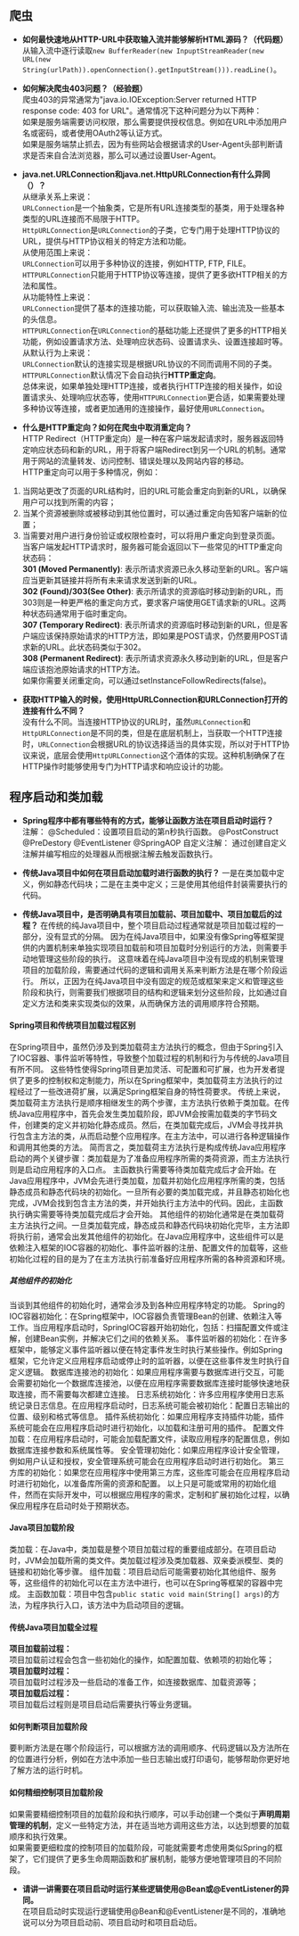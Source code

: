 ## 爬虫

* **如何最快速地从HTTP-URL中获取输入流并能够解析HTML源码？（代码题）**  
从输入流中逐行读取`new BufferReader(new InpuptStreamReader(new URL(new String(urlPath)).openConnection().getInputStream())).readLine()`。

* **如何解决爬虫403问题？（经验题）**  
爬虫403的异常通常为"java.io.IOException:Server returned HTTP response code: 403 for URL"。通常情况下这种问题分为以下两种：  
如果是服务端需要访问权限，那么需要提供授权信息。例如在URL中添加用户名或密码，或者使用OAuth2等认证方式。  
如果是服务端禁止抓去，因为有些网站会根据请求的User-Agent头部判断请求是否来自合法浏览器，那么可以通过设置User-Agent。  

* **java.net.URLConnection和java.net.HttpURLConnection有什么异同（）？**  
从继承关系上来说：  
`URLConnection`是一个抽象类，它是所有URL连接类型的基类，用于处理各种类型的URL连接而不局限于HTTP。  
`HttpURLConnection`是`URLConnection`的子类，它专门用于处理HTTP协议的URL，提供与HTTP协议相关的特定方法和功能。  
从使用范围上来说：  
`URLConnection`可以用于多种协议的连接，例如HTTP, FTP, FILE。  
`HTTPURLConnection`只能用于HTTP协议等连接，提供了更多欲HTTP相关的方法和属性。  
从功能特性上来说：  
`URLConnection`提供了基本的连接功能，可以获取输入流、输出流及一些基本的头信息。  
`HTTPURLConnection`在`URLConnection`的基础功能上还提供了更多的HTTP相关功能，例如设置请求方法、处理响应状态码、设置请求头、设置连接超时等。  
从默认行为上来说：  
`URLConnection`默认的连接实现是根据URL协议的不同而调用不同的子类。  
`HTTPURLConnection`默认情况下会自动执行**HTTP重定向**。  
总体来说，如果单独处理HTTP连接，或者执行HTTP连接的相关操作，如设置请求头、处理响应状态等，使用`HTTPURLConnection`更合适，如果需要处理多种协议等连接，或者更加通用的连接操作，最好使用`URLConnection`。  

* **什么是HTTP重定向？如何在爬虫中取消重定向？**  
HTTP Redirect（HTTP重定向）是一种在客户端发起请求时，服务器返回特定响应状态码和新的URL，用于将客户端Redirect到另一个URL的机制。通常用于网站的流量转发、访问控制、错误处理以及网站内容的移动。  
HTTP重定向可以用于多种情况，例如：  
1. 当网站更改了页面的URL结构时，旧的URL可能会重定向到新的URL，以确保用户可以找到所需的内容；  
2. 当某个资源被删除或被移动到其他位置时，可以通过重定向告知客户端新的位置；  
3. 当需要对用户进行身份验证或权限检查时，可以将用户重定向到登录页面。  
当客户端发起HTTP请求时，服务器可能会返回以下一些常见的HTTP重定向状态码：  
**301 (Moved Permanently)**: 表示所请求资源已永久移动至新的URL。客户端应当更新其链接并将所有未来请求发送到新的URL。  
**302 (Found)/303(See Other)**: 表示所请求的资源临时移动到新的URL，而303则是一种更严格的重定向方式，要求客户端使用GET请求新的URL。这两种状态码通常用于临时重定向。  
**307 (Temporary Redirect)**: 表示所请求的资源临时移动到新的URL，但是客户端应该保持原始请求的HTTP方法，即如果是POST请求，仍然要用POST请求新的URL。此状态码类似于302。  
**308 (Permanent Redirect)**: 表示所请求资源永久移动到新的URL，但是客户端应该抱池原始请求的HTTP方法。  
如果你需要关闭重定向，可以通过setInstanceFollowRedirects(false)。  

* **获取HTTP输入的时候，使用HttpURLConnection和URLConnection打开的连接有什么不同？**  
没有什么不同。当连接HTTP协议的URL时，虽然`URLConnection`和`HttpURLConnection`是不同的类，但是在底层机制上，当获取一个HTTP连接时，`URLConnection`会根据URL的协议选择适当的具体实现，所以对于HTTP协议来说，底层会使用`HttpURLConnection`这个酒体的实现。这种机制确保了在HTTP操作时能够使用专门为HTTP请求和响应设计的功能。  

## 程序启动和类加载
* **Spring程序中都有哪些特有的方式，能够让函数方法在项目启动时运行？**  
注解：
@Scheduled：设置项目启动的第n秒执行函数。
@PostConstruct
@PreDestory
@EventListener
@SpringAOP
自定义注解：
通过创建自定义注解并编写相应的处理器从而根据注解去触发函数执行。

* **传统Java项目中如何在项目启动加载时进行函数的执行？**
一是在类加载中定义，例如静态代码块；二是在主类中定义；三是使用其他组件封装需要执行的代码。

* **传统Java项目中，是否明确具有项目加载前、项目加载中、项目加载后的过程？**
在传统的纯Java项目中，整个项目启动过程通常就是项目加载过程的一部分，没有显式的分隔。
因为在纯Java项目中，如果没有像Spring等框架提供的内置机制来单独实现项目加载前和项目加载时分别运行的方法，则需要手动地管理这些阶段的执行。
这意味着在纯Java项目中没有现成的机制来管理项目的加载阶段，需要通过代码的逻辑和调用关系来判断方法是在哪个阶段运行。
所以，正因为在纯Java项目中没有固定的规范或框架来定义和管理这些阶段和执行，则需要我们根据项目的结构和逻辑来划分这些阶段，比如通过自定义方法和类来实现类似的效果，从而确保方法的调用顺序符合预期。

#### Spring项目和传统项目加载过程区别
在Spring项目中，虽然仍涉及到类加载荷主方法执行的概念，但由于Spring引入了IOC容器、事件监听等特性，导致整个加载过程的机制和行为与传统的Java项目有所不同。
这些特性使得Spring项目更加灵活、可配置和可扩展，也为开发者提供了更多的控制权和定制能力，所以在Spring框架中，类加载荷主方法执行的过程经过了一些改进荷扩展，以满足Spring框架自身的特性荷要求。
传统上来说，类加载荷主方法执行是顺序相继发生的两个步骤，主方法执行依赖于类加载。在传统Java应用程序中，首先会发生类加载阶段，即JVM会按需加载类的字节码文件，创建类的定义并初始化静态成员。然后，在类加载完成后，JVM会寻找并执行包含主方法的类，从而启动整个应用程序。在主方法中，可以进行各种逻辑操作和调用其他类的方法。
简而言之，类加载荷主方法执行是构成传统Java应用程序启动的两个关键步骤：类加载是为了准备应用程序所需的类荷资源，而主方法执行则是启动应用程序的入口点。
主函数执行需要等待类加载完成后才会开始。在Java应用程序中，JVM会先进行类加载，加载并初始化应用程序所需的类，包括静态成员和静态代码块的初始化。一旦所有必要的类加载完成，并且静态初始化也完成，JVM会找到包含主方法的类，并开始执行主方法中的代码。因此，主函数执行确实需要等待类加载完成后才会开始。
其他组件的初始化通常是在类加载荷主方法执行之间。一旦类加载完成，静态成员和静态代码块初始化完毕，主方法即将执行前，通常会出发其他组件的初始化。在Java应用程序中，这些组件可以是依赖注入框架的IOC容器的初始化、事件监听器的注册、配置文件的加载等，这些初始化过程的目的是为了在主方法执行前准备好应用程序所需的各种资源和环境。

##### 其他组件的初始化
当谈到其他组件的初始化时，通常会涉及到各种应用程序特定的功能。
Spring的IOC容器初始化：在Spring框架中，IOC容器负责管理Bean的创建、依赖注入等工作。当应用程序启动时，SpringIOC容器开始初始化，包括：扫描配置文件或注解，创建Bean实例，并解决它们之间的依赖关系。
事件监听器的初始化：在许多框架中，能够定义事件监听器以便在特定事件发生时执行某些操作。例如Spring框架，它允许定义应用程序启动或停止时的监听器，以便在这些事件发生时执行自定义逻辑。
数据库连接池的初始化：如果应用程序需要与数据库进行交互，可能会需要初始化一个数据库连接池，以便在应用程序需要数据库连接时能够快速地获取连接，而不需要每次都建立连接。
日志系统初始化：许多应用程序使用日志系统记录日志信息。在应用程序启动时，日志系统可能会被初始化：配置日志输出的位置、级别和格式等信息。
插件系统初始化：如果应用程序支持插件功能，插件系统可能会在应用程序启动时进行初始化，以加载和注册可用的插件。
配置文件加载：在应用程序启动时，可能会加载配置文件，读取应用程序的配置信息，例如数据库连接参数和系统属性等。
安全管理初始化：如果应用程序设计安全管理，例如用户认证和授权，安全管理系统可能会在应用程序启动时进行初始化。
第三方库的初始化：如果您在应用程序中使用第三方库，这些库可能会在应用程序启动时进行初始化，以准备库所需的资源和配置。
以上只是可能或常用的初始化组件，然而在实际开发中，可以根据应用程序的需求，定制和扩展初始化过程，以确保应用程序在启动时处于预期状态。 

#### Java项目加载阶段
类加载：在Java中，类加载是整个项目加载过程的重要组成部分。在项目启动时，JVM会加载所需的类文件。类加载过程涉及类加载器、双亲委派模型、类的链接和初始化等步骤。
组件加载：项目启动后可能需要初始化其他组件、服务等，这些组件的初始化可以在主方法中进行，也可以在Spring等框架的容器中完成。
主函数加载：项目中包含`public static void main(String[] args)`的方法，为程序执行入口，该方法中为启动项目的逻辑。

#### 传统Java项目加载全过程
**项目加载前过程：**  
项目加载前过程会包含一些初始化的操作，如配置加载、依赖项的初始化等；  
**项目加载时过程：**  
项目加载时过程涉及一些启动的准备工作，如连接数据库、加载资源等；  
**项目加载后过程：**  
项目加载后过程则是项目启动后需要执行等业务逻辑。  

#### 如何判断项目加载阶段
要判断方法是在哪个阶段运行，可以根据方法的调用顺序、代码逻辑以及方法所在的位置进行分析，例如在方法中添加一些日志输出或打印语句，能够帮助你更好地了解方法的运行时机。  

#### 如何精细控制项目加载阶段
如果需要精细控制项目的加载阶段和执行顺序，可以手动创建一个类似于**声明周期管理的机制**，定义一些特定方法，并在适当地方调用这些方法，以达到想要的加载顺序和执行效果。  
如果需要更细粒度的控制项目的加载阶段，可能就需要考虑使用类似Spring的框架了，它们提供了更多生命周期函数和扩展机制，能够方便地管理项目的不同阶段。  

* **请讲一讲需要在项目启动时运行某些逻辑使用@Bean或@EventListener的异同。**  
在项目启动时实现运行逻辑使用@Bean和@EventListener是不同的，准确地说可以分为项目启动前、项目启动时和项目启动后。